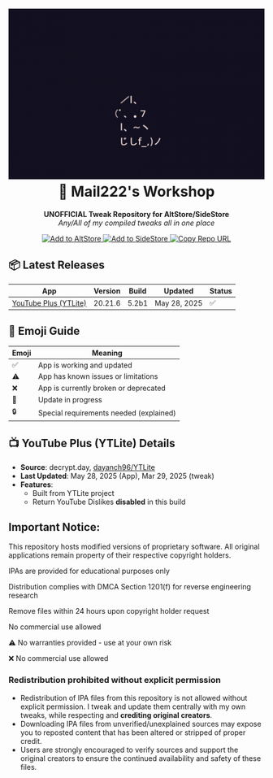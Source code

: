 <h1 align="center">
  <img src="assets/LhBn9Yd.png" alt="Mail222's Workshop Banner">
  <br>📱 Mail222's Workshop<br>
</h1>

<p align="center">
  <strong>UNOFFICIAL Tweak Repository for AltStore/SideStore</strong><br>
  <em>Any/All of my compiled tweaks all in one place</em>
</p>

<p align="center">
  <!-- AltStore Badge -->
  <a href="https://mail222.github.io/Mail222-Workshop/redirect%E2%80%90altstore.html" target="_blank" rel="noopener">
    <img src="https://img.shields.io/badge/Add_to_AltStore-000000?style=for-the-badge&logo=altstore" alt="Add to AltStore">
  </a>
  
  <!-- SideStore Badge -->
  <a href="https://mail222.github.io/Mail222-Workshop/redirect%E2%80%90sidestore.html" target="_blank" rel="noopener">
    <img src="https://img.shields.io/badge/Add_to_SideStore-00A4FF?style=for-the-badge" alt="Add to SideStore">
  </a>
  
  <!-- Copy URL Badge (directly opens raw JSON so user can long-press → Copy) -->
  <a href="https://raw.githubusercontent.com/Mail222/Mail222-Workshop/main/Mails%20Workshop.json" target="_blank" rel="noopener">
    <img src="https://img.shields.io/badge/Copy_Repo_URL-8A2BE2?style=for-the-badge&logo=clipboard" alt="Copy Repo URL">
  </a>
</p>


## 📦 Latest Releases

| App | Version | Build | Updated | Status |
|-----|---------|-------|---------|--------|
| [YouTube Plus (YTLite)](https://github.com/dayanch96/YTLite) | 20.21.6 | 5.2b1 | May 28, 2025 | ✅ |

## 🏁 Emoji Guide

| Emoji | Meaning |
|-------|---------|
| ✅    | App is working and updated |
| ⚠️    | App has known issues or limitations |
| ❌    | App is currently broken or deprecated |
| 🚧    | Update in progress |
| 🔒    | Special requirements needed (explained) |

## 📺 YouTube Plus (YTLite) Details

- **Source**: decrypt.day, [dayanch96/YTLite](https://github.com/dayanch96/YTLite)
- **Last Updated**: May 28, 2025 (App), Mar 29, 2025 (tweak) 
- **Features**: 
  - Built from YTLite project
  - Return YouTube Dislikes **disabled** in this build
## Important Notice:
This repository hosts modified versions of proprietary software. All original applications remain property of their respective copyright holders.

IPAs are provided for educational purposes only

Distribution complies with DMCA Section 1201(f) for reverse engineering research

Remove files within 24 hours upon copyright holder request

No commercial use allowed

⚠️ No warranties provided - use at your own risk

❌ No commercial use allowed

### Redistribution prohibited without explicit permission
- Redistribution of IPA files from this repository is not allowed without explicit permission. I tweak and update them centrally with my own tweaks, while respecting and **crediting original creators**.
- Downloading IPA files from unverified/unexplained sources may expose you to reposted content that has been altered or stripped of proper credit.
- Users are strongly encouraged to verify sources and support the original creators to ensure the continued availability and safety of these files.
